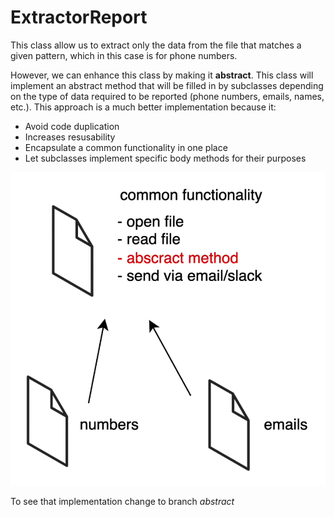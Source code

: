 # ExtractorReport
This class allow us to extract only the data from the file 
that matches a given pattern, which in this case
is for phone numbers.

However, we can enhance this class by making it **abstract**. 
This class will implement an abstract method that will be filled in 
by subclasses depending on the type of data required to be reported 
(phone numbers, emails, names, etc.). 
This approach is a much better implementation because it:
- Avoid code duplication
- Increases resusability
- Encapsulate a common functionality in one place
- Let subclasses implement specific body methods for their purposes

![img.png](resources%2Fimg.png)

To see that implementation change to branch _abstract_